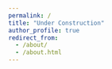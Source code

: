 ```yaml
---
permalink: /
title: "Under Construction"
author_profile: true
redirect_from:
  - /about/
  - /about.html
---
```

